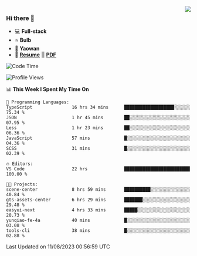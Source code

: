 <img align="right" src="https://github-readme-stats.vercel.app/api?username=LolipopJ&show_icons=true&count_private=true&hide_title=true&include_all_commits=true&theme=vue">

### Hi there 👋

- :computer: **Full-stack**
- :star: **Bulb**
- :pill: **Yaowan**
- :milky_way: [**Resume**](https://lolipopj.github.io/resume/) || [**PDF**](https://cdn.jsdelivr.net/gh/lolipopj/resume/export/resume-en.pdf)

<!--START_SECTION:waka-->
![Code Time](http://img.shields.io/badge/Code%20Time-1%2C550%20hrs%2046%20mins-blue)

![Profile Views](http://img.shields.io/badge/Profile%20Views-1-blue)

📊 **This Week I Spent My Time On** 

```text
💬 Programming Languages: 
TypeScript               16 hrs 34 mins      ███████████████████░░░░░░   75.34 % 
JSON                     1 hr 45 mins        ██░░░░░░░░░░░░░░░░░░░░░░░   07.95 % 
Less                     1 hr 23 mins        ██░░░░░░░░░░░░░░░░░░░░░░░   06.36 % 
JavaScript               57 mins             █░░░░░░░░░░░░░░░░░░░░░░░░   04.36 % 
SCSS                     31 mins             █░░░░░░░░░░░░░░░░░░░░░░░░   02.39 % 

🔥 Editors: 
VS Code                  22 hrs              █████████████████████████   100.00 % 

🐱‍💻 Projects: 
scene-center             8 hrs 59 mins       ██████████░░░░░░░░░░░░░░░   40.84 % 
gts-assets-center        6 hrs 29 mins       ███████░░░░░░░░░░░░░░░░░░   29.48 % 
easyui-next              4 hrs 33 mins       █████░░░░░░░░░░░░░░░░░░░░   20.73 % 
yunqiao-fe-4a            40 mins             █░░░░░░░░░░░░░░░░░░░░░░░░   03.08 % 
tools-cli                38 mins             █░░░░░░░░░░░░░░░░░░░░░░░░   02.88 % 
```


 Last Updated on 11/08/2023 00:56:59 UTC
<!--END_SECTION:waka-->
